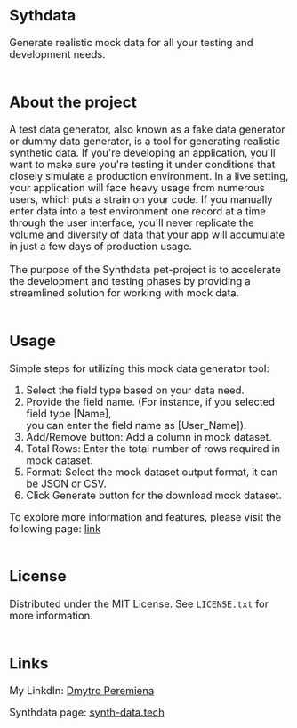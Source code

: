 <font size="4">

## Sythdata

Generate realistic mock data for all your testing and development needs. <br><br>

## About the project

A test data generator, also known as a fake data generator or dummy data generator, is a tool for generating realistic synthetic data. If you're developing an application, you'll want to make sure you're testing it under conditions that closely simulate a production environment. In a live setting, your application will face heavy usage from numerous users, which puts a strain on your code. If you manually enter data into a test environment one record at a time through the user interface, you'll never replicate the volume and diversity of data that your app will accumulate in just a few days of production usage. <br><br>
The purpose of the Synthdata pet-project is to accelerate the development and testing phases by providing a streamlined solution for working with mock data. <br><br>

## Usage

Simple steps for utilizing this mock data generator tool:

1. Select the field type based on your data need.
2. Provide the field name. (For instance, if you selected field type \[Name\], <br>
you can enter the field name as \[User_Name\]).
3. Add/Remove button: Add a column in mock dataset.
4. Total Rows: Enter the total number of rows required in mock dataset.
5. Format: Select the mock dataset output format, it can be JSON or CSV.
6. Click Generate button for the download mock dataset.

To explore more information and features, please visit the following page: [link]()<br><br>

## License

Distributed under the MIT License. See `LICENSE.txt` for more information. <br><br>

## Links

My LinkdIn: [Dmytro Peremiena](https://www.linkedin.com/in/dmitro-peremena/)

Synthdata page: [synth-data.tech](https://synth-data.tech/)<br><br>




